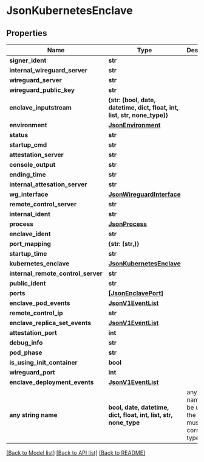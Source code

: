 # JsonKubernetesEnclave


## Properties
Name | Type | Description | Notes
------------ | ------------- | ------------- | -------------
**signer_ident** | **str** |  | [optional] 
**internal_wireguard_server** | **str** |  | [optional] 
**wireguard_server** | **str** |  | [optional] 
**wireguard_public_key** | **str** |  | [optional] 
**enclave_inputstream** | **{str: (bool, date, datetime, dict, float, int, list, str, none_type)}** |  | [optional] 
**environment** | [**JsonEnvironment**](JsonEnvironment.md) |  | [optional] 
**status** | **str** |  | [optional] 
**startup_cmd** | **str** |  | [optional] 
**attestation_server** | **str** |  | [optional] 
**console_output** | **str** |  | [optional] 
**ending_time** | **str** |  | [optional] 
**internal_attesation_server** | **str** |  | [optional] 
**wg_interface** | [**JsonWireguardInterface**](JsonWireguardInterface.md) |  | [optional] 
**remote_control_server** | **str** |  | [optional] 
**internal_ident** | **str** |  | [optional] 
**process** | [**JsonProcess**](JsonProcess.md) |  | [optional] 
**enclave_ident** | **str** |  | [optional] 
**port_mapping** | **{str: (str,)}** |  | [optional] 
**startup_time** | **str** |  | [optional] 
**kubernetes_enclave** | [**JsonKubernetesEnclave**](JsonKubernetesEnclave.md) |  | [optional] 
**internal_remote_control_server** | **str** |  | [optional] 
**public_ident** | **str** |  | [optional] 
**ports** | [**[JsonEnclavePort]**](JsonEnclavePort.md) |  | [optional] 
**enclave_pod_events** | [**JsonV1EventList**](JsonV1EventList.md) |  | [optional] 
**remote_control_ip** | **str** |  | [optional] 
**enclave_replica_set_events** | [**JsonV1EventList**](JsonV1EventList.md) |  | [optional] 
**attestation_port** | **int** |  | [optional] 
**debug_info** | **str** |  | [optional] 
**pod_phase** | **str** |  | [optional] 
**is_using_init_container** | **bool** |  | [optional] 
**wireguard_port** | **int** |  | [optional] 
**enclave_deployment_events** | [**JsonV1EventList**](JsonV1EventList.md) |  | [optional] 
**any string name** | **bool, date, datetime, dict, float, int, list, str, none_type** | any string name can be used but the value must be the correct type | [optional]

[[Back to Model list]](../README.md#documentation-for-models) [[Back to API list]](../README.md#documentation-for-api-endpoints) [[Back to README]](../README.md)


